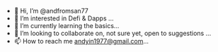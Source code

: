 - 👋 Hi, I’m @andfromsan77
- 👀 I’m interested in Defi & Dapps ...
- 🌱 I’m currently learning the basics...
- 💞️ I’m looking to collaborate on, not sure yet, open to suggestions ...
- 📫 How to reach me andyin1977@gmail.com...

<!---
andfromsan77/andfromsan77 is a ✨ special ✨ repository because its `README.md` (this file) appears on your GitHub profile.
You can click the Preview link to take a look at your changes.
--->
